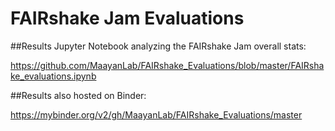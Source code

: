 # FAIRshake Jam Evaluations

##Results Jupyter Notebook analyzing the FAIRshake Jam overall stats:

https://github.com/MaayanLab/FAIRshake_Evaluations/blob/master/FAIRshake_evaluations.ipynb

##Results also hosted on Binder:

https://mybinder.org/v2/gh/MaayanLab/FAIRshake_Evaluations/master
